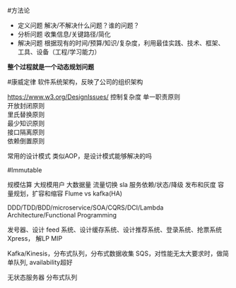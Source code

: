 #方法论
* 定义问题
解决/不解决什么问题？谁的问题？
* 分析问题
收集信息/关键路径/简化
* 解决问题
根据现有的时间/预算/知识/复杂度，利用最佳实践、技术、框架、工具、设备（工程/学习能力）

**整个过程就是一个动态规划问题**

#康威定律
软件系统架构，反映了公司的组织架构

https://www.w3.org/DesignIssues/
控制复杂度
单一职责原则  
开放封闭原则  
里氏替换原则  
最少知识原则  
接口隔离原则  
依赖倒置原则

常用的设计模式
类似AOP，是设计模式能够解决的吗

#Immutable

规模估算
大规模用户
大数据量
流量切换 sla
服务依赖/状态/降级
发布和灰度
容量规划，扩容和缩容
Flume vs kafka(HA)

DDD/TDD/BDD/microservice/SOA/CQRS/DCI/Lambda Architecture/Functional Programming

发号器、设计 feed 系统、设计缓存系统、设计推荐系统、登录系统、抢票系统
Xpress， 解LP MIP

Kafka/Kinesis，分布式队列，分布式数据收集
SQS，对性能无太大要求时，做简单队列, availability超好

无状态服务器
分布式队列